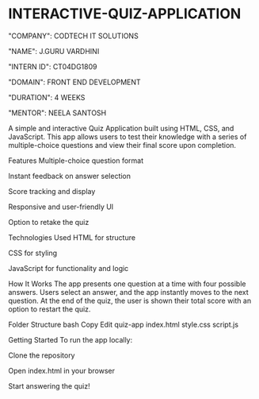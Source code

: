  # INTERACTIVE-QUIZ-APPLICATION

"COMPANY": CODTECH IT SOLUTIONS

"NAME": J.GURU VARDHINI

"INTERN ID": CT04DG1809

"DOMAIN": FRONT END DEVELOPMENT

"DURATION": 4 WEEKS

"MENTOR": NEELA SANTOSH


A simple and interactive Quiz Application built using HTML, CSS, and JavaScript. This app allows users to test their knowledge with a series of multiple-choice questions and view their final score upon completion.

 Features
Multiple-choice question format

Instant feedback on answer selection

Score tracking and display

Responsive and user-friendly UI

Option to retake the quiz

 Technologies Used
HTML for structure

CSS for styling

JavaScript for functionality and logic

How It Works
The app presents one question at a time with four possible answers. Users select an answer, and the app instantly moves to the next question. At the end of the quiz, the user is shown their total score with an option to restart the quiz.

Folder Structure
bash
Copy
Edit
quiz-app
 index.html
 style.css
 script.js

Getting Started
To run the app locally:

Clone the repository

Open index.html in your browser

Start answering the quiz!

